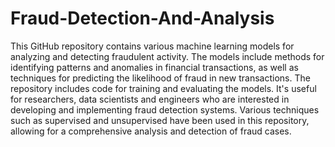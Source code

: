 # Fraud-Detection-And-Analysis

This GitHub repository contains various machine learning models for analyzing and detecting fraudulent activity. The models include methods for identifying patterns and anomalies in financial transactions, as well as techniques for predicting the likelihood of fraud in new transactions. The repository includes code for training and evaluating the models. It's useful for researchers, data scientists and engineers who are interested in developing and implementing fraud detection systems. Various techniques such as supervised and unsupervised have been used in this repository, allowing for a comprehensive analysis and detection of fraud cases.
